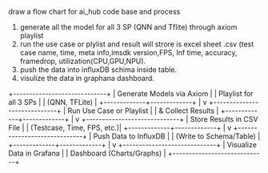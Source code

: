 draw a flow chart for ai_hub code base and process

1. generate all the model for all 3 SP (QNN and Tflite) through axiom playlist
2. run the use case or plylist and result will strore is excel sheet .csv (test case name, time, meta info,imsdk version,FPS, Inf time, accuracy, framedrop, utilization(CPU,GPU,NPU).
3. push the data into influxDB schima inside table.
4. visulize the data in graphana dashboard.

+-----------------------------+
| Generate Models via Axiom  |
| Playlist for all 3 SPs     |
| (QNN, TFLite)              |
+-------------+-------------+
              |
              v
+-----------------------------+
| Run Use Case or Playlist   |
| & Collect Results          |
+-------------+-------------+
              |
              v
+-----------------------------+
| Store Results in CSV File  |
| (Testcase, Time, FPS, etc.)|
+-------------+-------------+
              |
              v
+-----------------------------+
| Push Data to InfluxDB      |
| (Write to Schema/Table)    |
+-------------+-------------+
              |
              v
+-----------------------------+
| Visualize Data in Grafana  |
| Dashboard (Charts/Graphs)  |
+-----------------------------+
